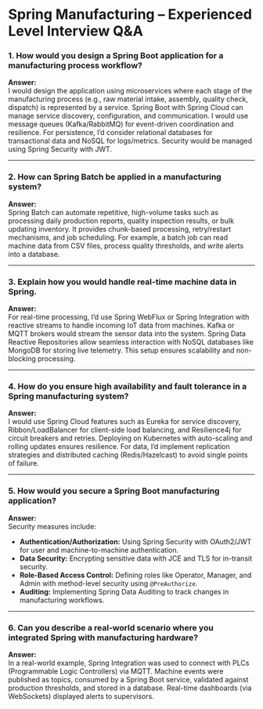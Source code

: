 # Spring Manufacturing – Experienced Level Interview Q&A

### 1. How would you design a Spring Boot application for a manufacturing process workflow?

**Answer:**  
I would design the application using microservices where each stage of the manufacturing process (e.g., raw material intake, assembly, quality check, dispatch) is represented by a service. Spring Boot with Spring Cloud can manage service discovery, configuration, and communication. I would use message queues (Kafka/RabbitMQ) for event-driven coordination and resilience. For persistence, I’d consider relational databases for transactional data and NoSQL for logs/metrics. Security would be managed using Spring Security with JWT.

---

### 2. How can Spring Batch be applied in a manufacturing system?

**Answer:**  
Spring Batch can automate repetitive, high-volume tasks such as processing daily production reports, quality inspection results, or bulk updating inventory. It provides chunk-based processing, retry/restart mechanisms, and job scheduling. For example, a batch job can read machine data from CSV files, process quality thresholds, and write alerts into a database.

---

### 3. Explain how you would handle real-time machine data in Spring.

**Answer:**  
For real-time processing, I’d use Spring WebFlux or Spring Integration with reactive streams to handle incoming IoT data from machines. Kafka or MQTT brokers would stream the sensor data into the system. Spring Data Reactive Repositories allow seamless interaction with NoSQL databases like MongoDB for storing live telemetry. This setup ensures scalability and non-blocking processing.

---

### 4. How do you ensure high availability and fault tolerance in a Spring manufacturing system?

**Answer:**  
I would use Spring Cloud features such as Eureka for service discovery, Ribbon/LoadBalancer for client-side load balancing, and Resilience4j for circuit breakers and retries. Deploying on Kubernetes with auto-scaling and rolling updates ensures resilience. For data, I’d implement replication strategies and distributed caching (Redis/Hazelcast) to avoid single points of failure.

---

### 5. How would you secure a Spring Boot manufacturing application?

**Answer:**  
Security measures include:

- **Authentication/Authorization:** Using Spring Security with OAuth2/JWT for user and machine-to-machine authentication.
- **Data Security:** Encrypting sensitive data with JCE and TLS for in-transit security.
- **Role-Based Access Control:** Defining roles like Operator, Manager, and Admin with method-level security using `@PreAuthorize`.
- **Auditing:** Implementing Spring Data Auditing to track changes in manufacturing workflows.

---

### 6. Can you describe a real-world scenario where you integrated Spring with manufacturing hardware?

**Answer:**  
In a real-world example, Spring Integration was used to connect with PLCs (Programmable Logic Controllers) via MQTT. Machine events were published as topics, consumed by a Spring Boot service, validated against production thresholds, and stored in a database. Real-time dashboards (via WebSockets) displayed alerts to supervisors.
